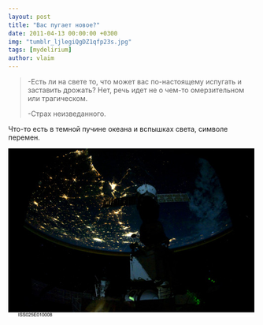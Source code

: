 ```yaml
---
layout: post
title: "Вас пугает новое?"
date: 2011-04-13 00:00:00 +0300
img: "tumblr_ljlegiQgDZ1qfp23s.jpg"
tags: [mydelirium]
author: vlaim
---
```


> <div>
> 
> -Есть ли на свете то, что может вас по-настоящему испугать и заставить дрожать? Нет, речь идет не о чем-то омерзительном или трагическом.
> 
> -Страх неизведанного.
> 
> </div>

Что-то есть в темной пучине океана и вспышках света, символе перемен.

![image](/assets/img/tumblr_ljlegiQgDZ1qfp23s.jpg)